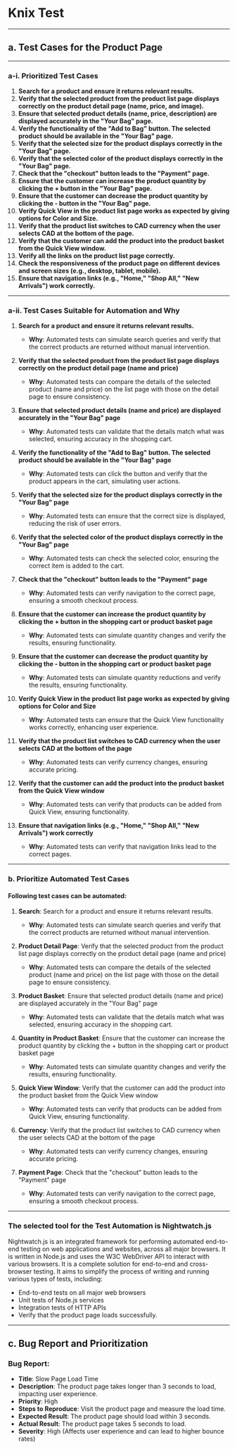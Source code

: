# **Knix Test**

---

## **a. Test Cases for the Product Page**

---

### **a-i. Prioritized Test Cases**

1. **Search for a product and ensure it returns relevant results.**
2. **Verify that the selected product from the product list page displays correctly on the product detail page (name, price, and image).**
3. **Ensure that selected product details (name, price, description) are displayed accurately in the "Your Bag" page.**
4. **Verify the functionality of the "Add to Bag" button. The selected product should be available in the "Your Bag" page.**
5. **Verify that the selected size for the product displays correctly in the "Your Bag" page.**
6. **Verify that the selected color of the product displays correctly in the "Your Bag" page.**
7. **Check that the "checkout" button leads to the "Payment" page.**
8. **Ensure that the customer can increase the product quantity by clicking the + button in the "Your Bag" page.**
9. **Ensure that the customer can decrease the product quantity by clicking the - button in the "Your Bag" page.**
10. **Verify Quick View in the product list page works as expected by giving options for Color and Size.**
11. **Verify that the product list switches to CAD currency when the user selects CAD at the bottom of the page.**
12. **Verify that the customer can add the product into the product basket from the Quick View window.**
13. **Verify all the links on the product list page correctly.**
14. **Check the responsiveness of the product page on different devices and screen sizes (e.g., desktop, tablet, mobile).**
15. **Ensure that navigation links (e.g., "Home," "Shop All," "New Arrivals") work correctly.**

---

### **a-ii. Test Cases Suitable for Automation and Why**

1. **Search for a product and ensure it returns relevant results.**

   - **Why**: Automated tests can simulate search queries and verify that the correct products are returned without manual intervention.

2. **Verify that the selected product from the product list page displays correctly on the product detail page (name and price)**

   - **Why**: Automated tests can compare the details of the selected product (name and price) on the list page with those on the detail page to ensure consistency.

3. **Ensure that selected product details (name and price) are displayed accurately in the "Your Bag" page**

   - **Why**: Automated tests can validate that the details match what was selected, ensuring accuracy in the shopping cart.

4. **Verify the functionality of the "Add to Bag" button. The selected product should be available in the "Your Bag" page**

   - **Why**: Automated tests can click the button and verify that the product appears in the cart, simulating user actions.

5. **Verify that the selected size for the product displays correctly in the "Your Bag" page**

   - **Why**: Automated tests can ensure that the correct size is displayed, reducing the risk of user errors.

6. **Verify that the selected color of the product displays correctly in the "Your Bag" page**

   - **Why**: Automated tests can check the selected color, ensuring the correct item is added to the cart.

7. **Check that the "checkout" button leads to the "Payment" page**

   - **Why**: Automated tests can verify navigation to the correct page, ensuring a smooth checkout process.

8. **Ensure that the customer can increase the product quantity by clicking the + button in the shopping cart or product basket page**

   - **Why**: Automated tests can simulate quantity changes and verify the results, ensuring functionality.

9. **Ensure that the customer can decrease the product quantity by clicking the - button in the shopping cart or product basket page**

   - **Why**: Automated tests can simulate quantity reductions and verify the results, ensuring functionality.

10. **Verify Quick View in the product list page works as expected by giving options for Color and Size**

    - **Why**: Automated tests can ensure that the Quick View functionality works correctly, enhancing user experience.

11. **Verify that the product list switches to CAD currency when the user selects CAD at the bottom of the page**

    - **Why**: Automated tests can verify currency changes, ensuring accurate pricing.

12. **Verify that the customer can add the product into the product basket from the Quick View window**

    - **Why**: Automated tests can verify that products can be added from Quick View, ensuring functionality.

13. **Ensure that navigation links (e.g., "Home," "Shop All," "New Arrivals") work correctly**
    - **Why**: Automated tests can verify that navigation links lead to the correct pages.

---

### **b. Prioritize Automated Test Cases**

#### **Following test cases can be automated:**

1. **Search**: Search for a product and ensure it returns relevant results.

   - **Why**: Automated tests can simulate search queries and verify that the correct products are returned without manual intervention.

2. **Product Detail Page**: Verify that the selected product from the product list page displays correctly on the product detail page (name and price)
   - **Why**: Automated tests can compare the details of the selected product (name and price) on the list page with those on the detail page to ensure consistency.
3. **Product Basket**: Ensure that selected product details (name and price) are displayed accurately in the "Your Bag" page
   - **Why**: Automated tests can validate that the details match what was selected, ensuring accuracy in the shopping cart.
4. **Quantity in Product Basket**: Ensure that the customer can increase the product quantity by clicking the + button in the shopping cart or product basket page
   - **Why**: Automated tests can simulate quantity changes and verify the results, ensuring functionality.
5. **Quick View Window**: Verify that the customer can add the product into the product basket from the Quick View window
   - **Why**: Automated tests can verify that products can be added from Quick View, ensuring functionality.
6. **Currency**: Verify that the product list switches to CAD currency when the user selects CAD at the bottom of the page

   - **Why**: Automated tests can verify currency changes, ensuring accurate pricing.

7. **Payment Page**: Check that the "checkout" button leads to the "Payment" page
   - **Why**: Automated tests can verify navigation to the correct page, ensuring a smooth checkout process.

---

### **The selected tool for the Test Automation is Nightwatch.js**

Nightwatch.js is an integrated framework for performing automated end-to-end testing on web applications and websites, across all major browsers. It is written in Node.js and uses the W3C WebDriver API to interact with various browsers. It is a complete solution for end-to-end and cross-browser testing. It aims to simplify the process of writing and running various types of tests, including:

- End-to-end tests on all major web browsers
- Unit tests of Node.js services
- Integration tests of HTTP APIs
- Verify that the product page loads successfully.

---

## **c. Bug Report and Prioritization**

### **Bug Report:**

- **Title**: Slow Page Load Time
- **Description**: The product page takes longer than 3 seconds to load, impacting user experience.
- **Priority**: High
- **Steps to Reproduce**: Visit the product page and measure the load time.
- **Expected Result**: The product page should load within 3 seconds.
- **Actual Result**: The product page takes 5 seconds to load.
- **Severity**: High (Affects user experience and can lead to higher bounce rates)
